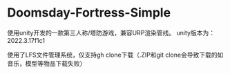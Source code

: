 # Doomsday-Fortress-Simple

使用unity开发的一款第三人称/塔防游戏，兼容URP渲染管线。
unity版本为：2022.3.17f1c1

使用了LFS文件管理系统，仅支持gh clone下载（.ZIP和git clone会导致下载的如音乐，模型等物品下载失败）

